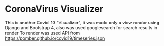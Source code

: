# CoronaVirus Visualizer
This is another Covid-19 "Visualizer", it was made only a view render using Django and Bootstrap 4, also was used googlesearch for search results in render
To render was used API from https://pomber.github.io/covid19/timeseries.json

